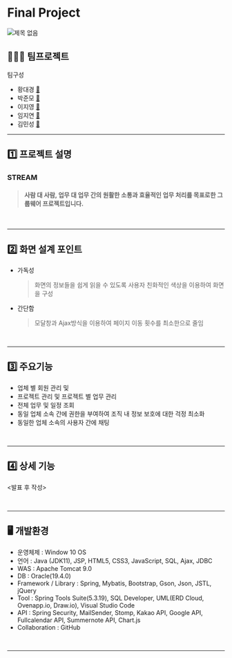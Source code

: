 # Final Project <Stream>


![제목 없음](https://github.com/hdk8572/Final/assets/133844702/5337b689-3037-43cf-aabd-6ac80daa7acc)


## 🧑‍🤝‍🧑  팀프로젝트

팀구성
- 황대경 [🔗](https://github.com/hdk8572)
- 박준모 [🔗](https://github.com/JMo0001)
- 이지영 [🔗](https://github.com/jiyoung4868)
- 임지연 [🔗](https://github.com/LIMJIYEON59)
- 김민성 [🔗](https://github.com/alstjd0930)

<hr>

## :one: 프로젝트 설명

### STREAM 
> #### 사람 대 사람, 업무 대 업무 간의 원활한 소통과 효율적인 업무 처리를 목표로한 그룹웨어 프로젝트입니다.

<br>

<hr>

## :two: 화면 설계 포인트

- 가독성 <br>
  > 화면의 정보들을 쉽게 읽을 수 있도록 사용자 친화적인 색상을 이용하여 화면을 구성
- 간단함 <br>
  > 모달창과 Ajax방식을 이용하여 페이지 이동 횟수를 최소한으로 줄임

<br>
<hr>

## 3️⃣ 주요기능

- 업체 별 회원 관리 및
- 프로젝트 관리 및 프로젝트 별 업무 관리
- 전체 업무 및 일정 조회
- 동일 업체 소속 간에 권한을 부여하여 조직 내 정보 보호에 대한 걱정 최소화
- 동일한 업체 소속의 사용자 간에 채팅

<br>
<hr>

## 4️⃣ 상세 기능

<발표 후 작성>

<br>
<hr>

## 🖥️ 개발환경

- 운영체제 : Window 10 OS
- 언어 : Java (JDK11), JSP, HTML5, CSS3, JavaScript, SQL, Ajax, JDBC
- WAS : Apache Tomcat 9.0
- DB : Oracle(19.4.0)
- Framework / Library : Spring, Mybatis, Bootstrap, Gson, Json, JSTL, jQuery
- Tool : Spring Tools Suite(5.3.19), SQL Developer, UML(ERD Cloud, Ovenapp.io, Draw.io), Visual Studio Code
- API : Spring Security, MailSender, Stomp, Kakao API, Google API, Fullcalendar API, Summernote API, Chart.js
- Collaboration : GitHub
<br>
<hr>


